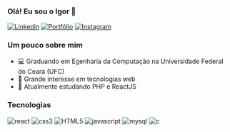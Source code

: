 ### Olá! Eu sou o Igor 👋

[![Linkedin](https://img.shields.io/badge/LinkedIn-0077B5?style=for-the-badge&logo=linkedin&logoColor=white)](https://www.linkedin.com/in/igor-pierre-28b237202/)
[![Portfólio](https://img.shields.io/badge/Portfólio-100000?style=for-the-badge&logo=github&logoColor=white)](https://igorpierre.github.io/igorpierredev/)
[![Instagram](https://img.shields.io/badge/Instagram-E4405F?style=for-the-badge&logo=instagram&logoColor=white)](https://www.instagram.com/igor.pierre7/)


### Um pouco sobre mim

- 💻 Graduando em Egenharia da Computação na Universidade Federal do Ceará (UFC)
- 🎯 Grande interesse em tecnologias web
- 🌱 Atualmente estudando PHP e ReactJS

### Tecnologias

<div style="display: inline-block;">
  <img align="center" src="https://img.shields.io/badge/React-20232A?style=for-the-badge&logo=react&logoColor=61DAFB" alt="react"/>
  <img align="center" src="https://img.shields.io/badge/CSS3-1572B6?style=for-the-badge&logo=css3&logoColor=white" alt="css3"/>
  <img align="center" src="https://img.shields.io/badge/HTML5-E34F26?style=for-the-badge&logo=html5&logoColor=white" alt="HTML5"/>
  <img align="center" src="https://img.shields.io/badge/JavaScript-F7DF1E?style=for-the-badge&logo=JavaScript&logoColor=white" alt="javascript"/>
  <img align="center" src="https://img.shields.io/badge/MySQL-00000F?style=for-the-badge&logo=mysql&logoColor=white" alt="mysql"/>
  <img align="center" src="https://img.shields.io/badge/C-00599C?style=for-the-badge&logo=c&logoColor=white" alt="c"/>
</div>

